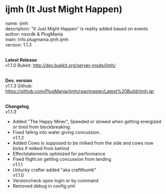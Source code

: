 ijmh (It Just Might Happen)
====

name: ijmh<br />
description: "It Just Might Happen" is reality added based on events<br />
author: nsordk & PlugMania<br />
main: info.plugmania.ijmh.ijmh<br />
version: 1.1.3<br /><br />

<b>Latest Release</b><br />
v1.1.0 Bukkit: http://dev.bukkit.org/server-mods/ijmh/<br /><br />

<b>Dev. version</b><br />
v1.1.3 Github: https://github.com/PlugMania/ijmh/raw/master/Latest%20Build/ijmh.jar<br /><br />
              
<b>Changelog</b><br />
v1.1.3<br />
- Added "The Happy Miner", Speeded or slowed when getting energized or tired from blockbreaking.<br />
- Fixed falling into water giving concussion.<br />
v1.1.2<br />
- Added Cows is supposed to be milked from the side and cows now kicks if milked from behind<br />
- Effectstatements optimized for performance<br />
- Fixed flight:on getting concussion from landing<br />
v1.1.1<br />
- Unlucky crafter added "aka craftthumb"<br />
v1.1.0<br />
- Versioncheck upon login or by command<br /> 
- Removed debug in config.yml<br />